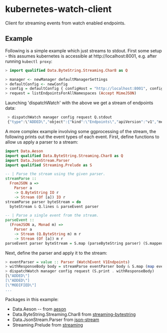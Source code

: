 # kubernetes-watch-client

Client for streaming events from watch enabled endpoints.

## Example
Following is a simple example which
just streams to stdout. First some setup - this assumes kubernetes is accessible
at http://localhost:8001, e.g. after running `kubectl proxy`:

```haskell
> import qualified Data.ByteString.Streaming.Char8 as Q

> manager <- newManager defaultManagerSettings
> defaultConfig <- newConfig
> config = defaultConfig { configHost = "http://localhost:8001", configValidateAuthMethods = False }
> request = listEndpointsForAllNamespaces (Accept MimeJSON)
```

Launching 'dispatchWatch' with the above we get a stream of endpoints data:

```haskell
 > dispatchWatch manager config request Q.stdout
 {"type":\"ADDED\","object":{"kind":\"Endpoints\","apiVersion":"v1","metadata":{"name":"heapster" ....
```

A more complex example involving some ggprocessing of the stream, the following
prints out the event types of each event. First, define functions to allow us apply
a parser to a stream:


```haskell
import Data.Aeson 
import qualified Data.ByteString.Streaming.Char8 as Q
import Data.JsonStream.Parser
import qualified Streaming.Prelude as S

-- | Parse the stream using the given parser.
streamParse ::
  FromJSON a =>
    Parser a
    -> Q.ByteString IO r
    -> Stream (Of [a]) IO r
streamParse parser byteStream = do
  byteStream & Q.lines & parseEvent parser

-- | Parse a single event from the stream.
parseEvent ::
  (FromJSON a, Monad m) =>
    Parser a
    -> Stream (Q.ByteString m) m r
    -> Stream (Of [a]) m r
parseEvent parser byteStream = S.map (parseByteString parser) (S.mapped Q.toStrict byteStream)
```

Next, define the parser and apply it to the stream:

```haskell 
> eventParser = value :: Parser (WatchEvent V1Endpoints)
> withResponseBody body = streamParse eventParser body & S.map (map eventType)
> dispatchWatch manager config request (S.print . withResponseBody)
[\"ADDED\"]
[\"ADDED\"]
[\"MODIFIED\"]
...
```

Packages in this example:
  * Data.Aeson -- from [aeson](https://hackage.haskell.org/package/aeson)
  * Data.ByteString.Streaming.Char8 from [streaming-bytestring](https://hackage.haskell.org/package/streaming-bytestring-0.1.5/docs/Data-ByteString-Streaming-Char8.html)
  * Data.JsonStream.Parser from [json-stream](https://hackage.haskell.org/package/json-stream-0.4.1.5/docs/Data-JsonStream-Parser.html)
  * Streaming.Prelude from [streaming](https://hackage.haskell.org/package/streaming-0.2.0.0/docs/Streaming-Prelude.html)
